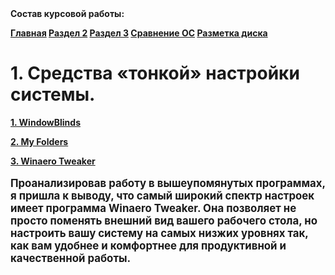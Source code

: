 <!DOCTYPE html PUBLIC"-//W3C//DTD HTML 4.01 Transitional//EN">
<html>
	<head>
		<meta http-equiv="Content-Type" content="text/html; charset=UTF-8">
		<title>Курсовая работа Симоновой Ксении ИЦТМС 3-2</title>
		<link rel="stylesheet" href="css.css">
	</head>
	<body>
		<div class="main">
			<b>Состав курсовой работы: 
			<p>
				<div class="nav">
					<a href="./README.md">Главная</a> 
					<a href="./Razdel2.md">Раздел 2</a> 
					<a href="./SimonovaKA.pdf">Раздел 3</a> 
					<a href="./OC.md">Сравнение ОС</a> 
					<a href="./Razmetka.md">Разметка диска</a>
				</div>
			</p>
			<h1>1. Средства «тонкой» настройки системы.</h1>
			<a href="./СредстваТонкойНастройки/WindowBlinds.md"><p>1. WindowBlinds</p></a>
			<a href="./СредстваТонкойНастройки/MyFolders.md"><p>2. My Folders</p></a>
			<a href="./СредстваТонкойНастройки/WinaeroTweaker.md"><p>3. Winaero Tweaker</p></a>
			<p style="font-size: larger;">Проанализировав работу в вышеупомянутых программах, я пришла к выводу, что самый широкий спектр настроек имеет программа Winaero Tweaker. 
			Она позволяет не просто поменять внешний вид вашего рабочего стола, но настроить вашу систему на самых низжих уровнях так, как вам удобнее и комфортнее для продуктивной и 
			качественной работы.</p>
		</div>
	</body>
</html>

